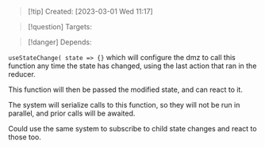 
>[!tip] Created: [2023-03-01 Wed 11:17]

>[!question] Targets: 

>[!danger] Depends: 

`useStateChange( state => {}` which will configure the dmz to call this function any time the state has changed, using the last action that ran in the reducer.

This function will then be passed the modified state, and can react to it.

The system will serialize calls to this function, so they will not be run in parallel, and prior calls will be awaited.

Could use the same system to subscribe to child state changes and react to those too.
